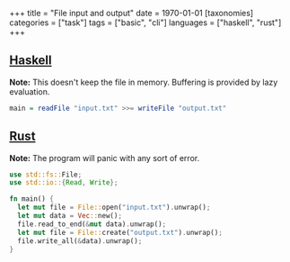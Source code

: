 +++
title = "File input and output"
date = 1970-01-01
[taxonomies]
categories = ["task"]
tags = ["basic", "cli"]
languages = ["haskell", "rust"]
+++

## [Haskell](/languages/haskell)

**Note:**
This doesn't keep the file in memory.
Buffering is provided by lazy evaluation.

```haskell
main = readFile "input.txt" >>= writeFile "output.txt"
```


## [Rust](/languages/rust)

**Note:**
The program will panic with any sort of error.

```rust
use std::fs::File;
use std::io::{Read, Write};

fn main() {
  let mut file = File::open("input.txt").unwrap();
  let mut data = Vec::new();
  file.read_to_end(&mut data).unwrap();
  let mut file = File::create("output.txt").unwrap();
  file.write_all(&data).unwrap();
}
```
